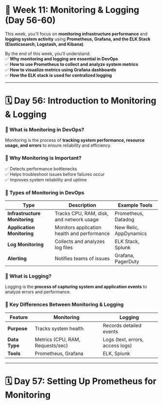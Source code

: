 # **📌 Week 11: Monitoring & Logging (Day 56-60)**  
This week, you'll focus on **monitoring infrastructure performance** and **logging system activity** using **Prometheus, Grafana, and the ELK Stack (Elasticsearch, Logstash, and Kibana)**.

By the end of this week, you’ll understand:  
✅ **Why monitoring and logging are essential in DevOps**  
✅ **How to use Prometheus to collect and analyze system metrics**  
✅ **How to visualize metrics using Grafana dashboards**  
✅ **How the ELK stack is used for centralized logging**  

---

# **🗓️ Day 56: Introduction to Monitoring & Logging**  

### **🔹 What is Monitoring in DevOps?**  
Monitoring is the process of **tracking system performance, resource usage, and errors** to ensure reliability and efficiency.

### **🔹 Why Monitoring is Important?**  
✅ Detects performance bottlenecks  
✅ Helps troubleshoot issues before failures occur  
✅ Improves system reliability and uptime  

### **🔹 Types of Monitoring in DevOps**  
| **Type** | **Description** | **Example Tools** |
|----------|---------------|------------------|
| **Infrastructure Monitoring** | Tracks CPU, RAM, disk, and network usage | Prometheus, Datadog |
| **Application Monitoring** | Monitors application health and performance | New Relic, AppDynamics |
| **Log Monitoring** | Collects and analyzes log files | ELK Stack, Splunk |
| **Alerting** | Notifies teams of issues | Grafana, PagerDuty |

### **🔹 What is Logging?**  
Logging is the **process of capturing system and application events** to analyze errors and performance.

### **🔹 Key Differences Between Monitoring & Logging**  
| **Feature** | **Monitoring** | **Logging** |
|------------|--------------|------------|
| **Purpose** | Tracks system health | Records detailed events |
| **Data Type** | Metrics (CPU, RAM, Requests/sec) | Logs (text, errors, access logs) |
| **Tools** | Prometheus, Grafana | ELK, Splunk |

---

# **🗓️ Day 57: Setting Up Prometheus for Monitoring**  
